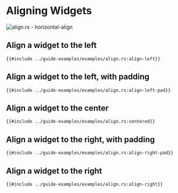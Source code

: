# Aligning Widgets

![align.rs - horizontal-align](/examples/align-horizontal.png)

## Align a widget to the left

```rust,no_run,no_playground
{{#include ../guide-examples/examples/align.rs:align-left}}
```

## Align a widget to the left, with padding

```rust,no_run,no_playground
{{#include ../guide-examples/examples/align.rs:align-left-pad}}
```

## Align a widget to the center

```rust,no_run,no_playground
{{#include ../guide-examples/examples/align.rs:centered}}
```

## Align a widget to the right, with padding

```rust,no_run,no_playground
{{#include ../guide-examples/examples/align.rs:align-right-pad}}
```

## Align a widget to the right

```rust,no_run,no_playground
{{#include ../guide-examples/examples/align.rs:align-right}}
```
